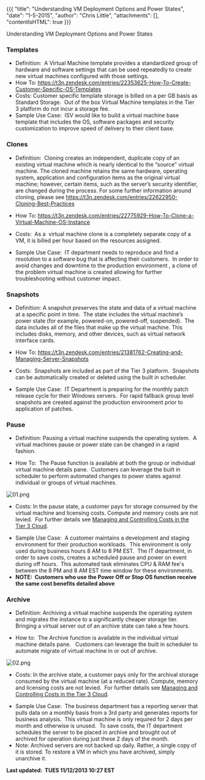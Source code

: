 {{{
  "title": "Understanding VM Deployment Options and Power States",
  "date": "1-5-2015",
  "author": "Chris Little",
  "attachments": [],
  "contentIsHTML": true
}}}

Understanding VM Deployment Options and Power States
<h3>Templates</h3>
<ul>
  <li>Definition: &nbsp;A Virtual Machine template provides a standardized group of hardware and software settings that can be used repeatedly to create new virtual machines configured with those settings.</li>
  <li>How To: <a href="https://t3n.zendesk.com/entries/22353625-How-To-Create-Customer-Specific-OS-Templates" target="_blank">https://t3n.zendesk.com/entries/22353625-How-To-Create-Customer-Specific-OS-Templates</a>
  </li>
  <li>Costs: Customer specific template storage is billed on a per GB basis as Standard Storage. &nbsp;Out of the box Virtual Machine templates in the Tier 3 platform do not incur a storage fee. &nbsp;</li>
  <li>Sample Use Case: &nbsp;ISV would like to build a virtual machine base template that includes the OS, software packages and security customization to improve speed of delivery to their client base. &nbsp;</li>
</ul>
<h3>Clones</h3>
<ul>
  <li>
    <p>Definition: &nbsp;Cloning creates an independent, duplicate copy of an existing virtual machine which is nearly identical to the “source” virtual machine. The cloned machine retains the same hardware, operating system, application and configuration
      items as the original virtual machine; however, certain items, such as the server’s security identifier, are changed during the process. For some further information around cloning, please see <a href="https://t3n.zendesk.com/entries/22622950-Cloning-Best-Practices"
      target="_blank">https://t3n.zendesk.com/entries/22622950-Cloning-Best-Practices</a>
    </p>
  </li>
  <li>
    <p>How To: <a href="https://t3n.zendesk.com/entries/22775929-How-To-Clone-a-Virtual-Machine-OS-Instance" target="_blank">https://t3n.zendesk.com/entries/22775929-How-To-Clone-a-Virtual-Machine-OS-Instance</a>
    </p>
  </li>
  <li>
    <p>Costs: &nbsp;As a &nbsp;virtual machine clone is a completely separate copy of a VM, it is billed per hour based on the resources assigned. &nbsp;</p>
  </li>
  <li>Sample Use Case: &nbsp;IT department needs to reproduce and find a resolution to a software bug that is affecting their customers. &nbsp;In order to avoid changes and downtime to the production environment , a clone of the problem virtual machine is
    created allowing for further troubleshooting without customer impact. &nbsp;</li>
</ul>
<h3>Snapshots</h3>
<ul>
  <li>
    <p>Definition: A snapshot preserves the state and data of a virtual machine at a specific point in time. &nbsp;The state includes the virtual machine’s power state (for example, powered-on, powered-off, suspended). &nbsp;The data includes all of the
      files that make up the virtual machine. This includes disks, memory, and other devices, such as virtual network interface cards.</p>
  </li>
  <li>
    <p>How To: <a href="https://t3n.zendesk.com/entries/21381762-Creating-and-Managing-Server-Snapshots" target="_blank">https://t3n.zendesk.com/entries/21381762-Creating-and-Managing-Server-Snapshots</a>
    </p>
  </li>
  <li>
    <p>Costs: &nbsp;Snapshots are included as part of the Tier 3 platform. &nbsp;Snapshots can be automatically created or deleted using the built in scheduler.</p>
  </li>
  <li>Sample Use Case: &nbsp;IT Department is preparing for the monthly patch release cycle for their Windows servers. &nbsp;For rapid fallback group level snapshots are created against the production environment prior to application of patches. &nbsp;</li>
</ul>
<h3>Pause&nbsp;</h3>
<ul>
  <li>
    <p>Definition: Pausing a virtual machine suspends the operating system. &nbsp;A virtual machines pause or power state can be changed in a rapid fashion.</p>
  </li>
  <li>
    <p>How To: &nbsp;The Pause function is available at both the group or individual virtual machine details pane. &nbsp;Customers can leverage the built in scheduler to perform automated changes to power states against individual or groups of virtual machines.
      &nbsp;</p>
  </li>
</ul>
<p><img src="https://t3n.zendesk.com/attachments/token/LaIWCmiv5gXqZKsLTKbtAJD3U/?name=01.png" alt="01.png" />
</p>
<ul>
  <li>
    <p>Costs: In the pause state, a customer pays for storage consumed by the virtual machine and licensing costs. Compute and memory costs are not levied. &nbsp;For further details see&nbsp;<a href="https://t3n.zendesk.com/entries/23227276-Managing-and-Controlling-Costs-in-the-Tier-3-Cloud"
      target="_blank">Managing and Controlling Costs in the Tier 3 Cloud</a>.</p>
  </li>
  <li>Sample Use Case: &nbsp;A customer maintains a development and staging environment for their production workloads. &nbsp;This environment is only used during business hours 8 AM to 8 PM EST. &nbsp;The IT department, in order to save costs, creates a
    scheduled pause and power on event during off hours. &nbsp;This automated task eliminates CPU &amp; RAM fee's between the 8 PM and 8 AM EST time window for these environments.</li>
  <li><strong>NOTE: &nbsp;Customers who use the Power Off or Stop OS function receive the same cost benefits detailed above</strong>
  </li>
</ul>
<p>
  <a name="archive"></a>
</p>
<h3>Archive</h3>
<ul>
  <li>
    <p>Definition: Archiving a virtual machine suspends the operating system and migrates the instance to a significantly cheaper storage tier. Bringing a virtual server out of an archive state can take a few hours.</p>
  </li>
  <li>
    <p>How to: &nbsp;The Archive function is available in the individual virtual machine details pane. &nbsp; Customers can leverage the built in scheduler to automate migrate of virtual machine in or out of archive.</p>
  </li>
</ul>
<p><img src="https://t3n.zendesk.com/attachments/token/CEst2oMljyDImt4Pa4JtIQQTD/?name=02.png" alt="02.png" />
</p>
<ul>
  <li>
    <p>Costs: In the archive state, a customer pays only for the archival storage consumed by the virtual machine (at a reduced rate). Compute, memory and licensing costs are not levied. &nbsp;For further details see&nbsp;<a href="https://t3n.zendesk.com/entries/57443680-Managing-and-Controlling-Costs-in-CenturyLink-Cloud"
      target="_blank">Managing and Controlling Costs in the Tier 3 Cloud</a>.</p>
  </li>
  <li>Sample Use Case: &nbsp;The business department has a reporting server that pulls data on a monthly basis from a 3rd party and generates reports for business analysis. &nbsp;This virtual machine is only required for 2 days per month and otherwise is
    unused. &nbsp;To save costs, the IT department schedules the server to be placed in archive and brought out of archived for operation during just these 2 days of the month. &nbsp;</li>
  <li>Note: Archived servers are not backed up daily. Rather, a single copy of it is stored. To restore a VM in which you have archived, simply unarchive it.&nbsp;</li>
</ul>
<p><strong>Last updated: &nbsp;TUES 11/12/2013 10:27 EST</strong>
</p>